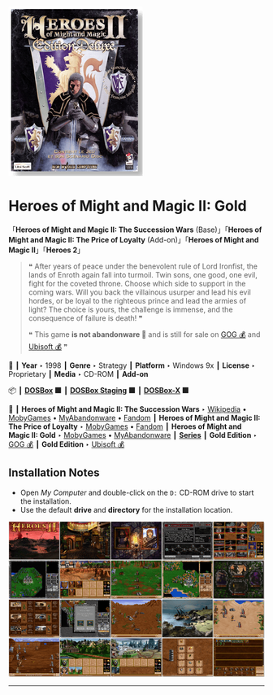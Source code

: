 ![](Thumbnail.png "application-thumbnail")

# Heroes of Might and Magic II: Gold

「**Heroes of Might and Magic II: The Succession Wars** (Base)」「**Heroes of Might and Magic II: The Price of Loyalty** (Add-on)」「**Heroes of Might and Magic II**」「**Heroes 2**」

> ❝ After years of peace under the benevolent rule of Lord Ironfist, the lands of Enroth again fall into turmoil. Twin sons, one good, one evil, fight for the coveted throne. Choose which side to support in the coming wars. Will you back the villainous usurper and lead his evil hordes, or be loyal to the righteous prince and lead the armies of light? The choice is yours, the challenge is immense, and the consequence of failure is death! ❞
>
> ❝ This game **is not abandonware 🚫** and is still for sale on [GOG 💰](https://www.gog.com/en/game/heroes_of_might_and_magic_2_gold_edition) and [Ubisoft 💰](https://store.ubisoft.com/us/heroes-of-might-and-magic-2--gold/5902fdf9ef3aa527608b4567.html?lang=en_US) ❞
>

📌 ┃ **Year** ‣ 1998 ┃ **Genre** ‣ Strategy ┃ **Platform** ‣ Windows 9x ┃ **License** ‣ Proprietary ┃ **Media** ‣ CD-ROM ┃ **Add-on** 

📦 ┃ **[DOSBox](https://www.dosbox.com/) 🟩** ┃ **[DOSBox Staging](https://dosbox-staging.github.io/) 🟩** ┃ **[DOSBox-X](https://dosbox-x.com/) 🟩** 

📎 ┃ **Heroes of Might and Magic II: The Succession Wars** ‣ [Wikipedia](https://en.wikipedia.org/wiki/Heroes_of_Might_and_Magic_II) • [MobyGames](https://www.mobygames.com/game/1513/heroes-of-might-and-magic-ii-the-succession-wars/) • [MyAbandonware](https://www.myabandonware.com/game/heroes-of-might-and-magic-ii-the-succession-wars-3l0) • [Fandom](https://mightandmagic.fandom.com/wiki/Heroes_of_Might_and_Magic_II:_The_Succession_Wars) ┃ **Heroes of Might and Magic II: The Price of Loyalty** ‣ [MobyGames](https://www.mobygames.com/game/1514/heroes-of-might-and-magic-ii-the-price-of-loyalty/) • [Fandom](https://mightandmagic.fandom.com/wiki/Heroes_of_Might_and_Magic_II:_The_Price_of_Loyalty) ┃ **Heroes of Might and Magic II: Gold** ‣ [MobyGames](https://www.mobygames.com/game/32082/heroes-of-might-and-magic-ii-gold/) • [MyAbandonware](https://www.myabandonware.com/game/heroes-of-might-and-magic-ii-gold-crt) ┃ **[Series](https://en.wikipedia.org/wiki/Heroes_of_Might_and_Magic)** ┃ **Gold Edition** ‣ [GOG 💰](https://www.gog.com/en/game/heroes_of_might_and_magic_2_gold_edition) ┃ **Gold Edition** ‣ [Ubisoft 💰](https://store.ubisoft.com/us/heroes-of-might-and-magic-2--gold/5902fdf9ef3aa527608b4567.html?lang=en_US) 

## Installation Notes
- Open *My Computer* and double-click on the `D:` CD-ROM drive to start the installation.
- Use the default **drive** and **directory** for the installation location.

![](Montage.png "Heroes of Might and Magic II: Gold")

---

